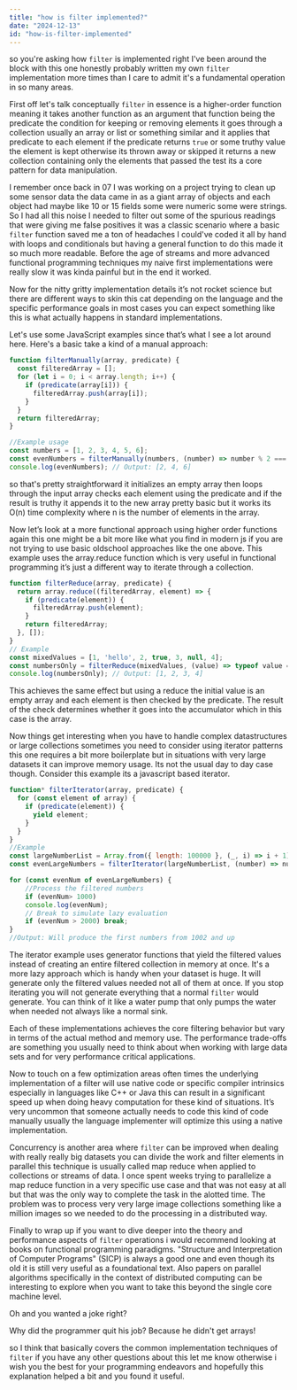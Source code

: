 ```yaml
---
title: "how is filter implemented?"
date: "2024-12-13"
id: "how-is-filter-implemented"
---
```


 so you're asking how `filter` is implemented right I've been around the block with this one honestly probably written my own `filter` implementation more times than I care to admit it's a fundamental operation in so many areas.

First off let's talk conceptually `filter` in essence is a higher-order function meaning it takes another function as an argument that function being the predicate the condition for keeping or removing elements it goes through a collection usually an array or list or something similar and it applies that predicate to each element if the predicate returns `true` or some truthy value the element is kept otherwise its thrown away or skipped it returns a new collection containing only the elements that passed the test its a core pattern for data manipulation.

I remember once back in 07 I was working on a project trying to clean up some sensor data the data came in as a giant array of objects and each object had maybe like 10 or 15 fields some were numeric some were strings. So I had all this noise I needed to filter out some of the spurious readings that were giving me false positives it was a classic scenario where a basic `filter` function saved me a ton of headaches I could've coded it all by hand with loops and conditionals but having a general function to do this made it so much more readable. Before the age of streams and more advanced functional programming techniques my naive first implementations were really slow it was kinda painful but in the end it worked.

Now for the nitty gritty implementation details it’s not rocket science but there are different ways to skin this cat depending on the language and the specific performance goals in most cases you can expect something like this is what actually happens in standard implementations.

Let's use some JavaScript examples since that’s what I see a lot around here. Here's a basic take a kind of a manual approach:

```javascript
function filterManually(array, predicate) {
  const filteredArray = [];
  for (let i = 0; i < array.length; i++) {
    if (predicate(array[i])) {
      filteredArray.push(array[i]);
    }
  }
  return filteredArray;
}

//Example usage
const numbers = [1, 2, 3, 4, 5, 6];
const evenNumbers = filterManually(numbers, (number) => number % 2 === 0);
console.log(evenNumbers); // Output: [2, 4, 6]
```

 so that's pretty straightforward it initializes an empty array then loops through the input array checks each element using the predicate and if the result is truthy it appends it to the new array pretty basic but it works its O(n) time complexity where n is the number of elements in the array.

Now let’s look at a more functional approach using higher order functions again this one might be a bit more like what you find in modern js if you are not trying to use basic oldschool approaches like the one above. This example uses the array.reduce function which is very useful in functional programming it’s just a different way to iterate through a collection.

```javascript
function filterReduce(array, predicate) {
  return array.reduce((filteredArray, element) => {
    if (predicate(element)) {
      filteredArray.push(element);
    }
    return filteredArray;
  }, []);
}
// Example
const mixedValues = [1, 'hello', 2, true, 3, null, 4];
const numbersOnly = filterReduce(mixedValues, (value) => typeof value === 'number');
console.log(numbersOnly); // Output: [1, 2, 3, 4]
```

This achieves the same effect but using a reduce the initial value is an empty array and each element is then checked by the predicate. The result of the check determines whether it goes into the accumulator which in this case is the array.

Now things get interesting when you have to handle complex datastructures or large collections sometimes you need to consider using iterator patterns this one requires a bit more boilerplate but in situations with very large datasets it can improve memory usage. Its not the usual day to day case though. Consider this example its a javascript based iterator.

```javascript
function* filterIterator(array, predicate) {
  for (const element of array) {
    if (predicate(element)) {
      yield element;
    }
  }
}
//Example
const largeNumberList = Array.from({ length: 100000 }, (_, i) => i + 1);
const evenLargeNumbers = filterIterator(largeNumberList, (number) => number % 2 === 0);

for (const evenNum of evenLargeNumbers) {
    //Process the filtered numbers
    if (evenNum> 1000)
    console.log(evenNum);
    // Break to simulate lazy evaluation
    if (evenNum > 2000) break;
}
//Output: Will produce the first numbers from 1002 and up
```
The iterator example uses generator functions that yield the filtered values instead of creating an entire filtered collection in memory at once. It's a more lazy approach which is handy when your dataset is huge. It will generate only the filtered values needed not all of them at once. If you stop iterating you will not generate everything that a normal `filter` would generate. You can think of it like a water pump that only pumps the water when needed not always like a normal sink.

Each of these implementations achieves the core filtering behavior but vary in terms of the actual method and memory use. The performance trade-offs are something you usually need to think about when working with large data sets and for very performance critical applications.

Now to touch on a few optimization areas often times the underlying implementation of a filter will use native code or specific compiler intrinsics especially in languages like C++ or Java this can result in a significant speed up when doing heavy computation for these kind of situations. It’s very uncommon that someone actually needs to code this kind of code manually usually the language implementer will optimize this using a native implementation.

Concurrency is another area where `filter` can be improved when dealing with really really big datasets you can divide the work and filter elements in parallel this technique is usually called map reduce when applied to collections or streams of data. I once spent weeks trying to parallelize a map reduce function in a very specific use case and that was not easy at all but that was the only way to complete the task in the alotted time. The problem was to process very very large image collections something like a million images so we needed to do the processing in a distributed way.

Finally to wrap up if you want to dive deeper into the theory and performance aspects of `filter` operations i would recommend looking at books on functional programming paradigms. "Structure and Interpretation of Computer Programs" (SICP) is always a good one and even though its old it is still very useful as a foundational text. Also papers on parallel algorithms specifically in the context of distributed computing can be interesting to explore when you want to take this beyond the single core machine level.

Oh and you wanted a joke right?

Why did the programmer quit his job? Because he didn't get arrays!

so I think that basically covers the common implementation techniques of `filter` if you have any other questions about this let me know otherwise i wish you the best for your programming endeavors and hopefully this explanation helped a bit and you found it useful.
